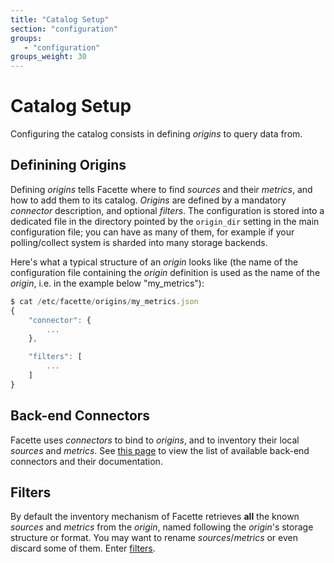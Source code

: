 ```yaml
---
title: "Catalog Setup"
section: "configuration"
groups:
   - "configuration"
groups_weight: 30
---
```


# Catalog Setup

Configuring the catalog consists in defining *origins* to query data from.

## Definining Origins

Defining *origins* tells Facette where to find *sources* and their *metrics*, and how to add them to its catalog.
*Origins* are defined by a mandatory *connector* description, and optional *filters*. The configuration is stored into a
dedicated file in the directory pointed by the `origin_dir` setting in the main configuration file; you can have as
many of them, for example if your polling/collect system is sharded into many storage backends.

Here's what a typical structure of an *origin* looks like (the name of the configuration file containing the *origin*
definition is used as the name of the *origin*, i.e. in the example below "my_metrics"):

```javascript
$ cat /etc/facette/origins/my_metrics.json
{
	"connector": {
		...
	},

	"filters": [
		...
	]
}

```
## Back-end Connectors

Facette uses *connectors* to bind to *origins*, and to inventory their local *sources* and *metrics*. See
[this page](/docs/configuration/catalog/connectors/) to view the list of available back-end connectors and their
documentation.

## Filters

By default the inventory mechanism of Facette retrieves **all** the known *sources* and *metrics* from the *origin*,
named following the *origin*'s storage structure or format. You may want to rename *sources*/*metrics* or even
discard some of them. Enter [filters](/docs/configuration/catalog/filters/).

